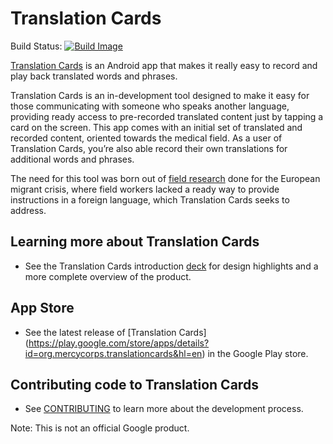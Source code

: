 # Translation Cards
Build Status: [![Build Image](https://snap-ci.com/translation-cards/translation-cards/branch/master/build_image)](https://snap-ci.com/translation-cards/translation-cards/branch/master)

[Translation Cards](https://docs.google.com/presentation/d/1tfcNIJqS5TwKk7dqSYu5L1nXv-l-UmeBWa1EgwHMDVQ/edit?usp=drive_web) is an Android app that makes it really easy to record and play back translated words and phrases.

Translation Cards is an in-development tool designed to make it easy for those communicating with someone who speaks another language, providing ready access to pre-recorded translated content just by tapping a card on the screen. This app comes with an initial set of translated and recorded content, oriented towards the medical field. As a user of Translation Cards, you’re also able record their own translations for additional words and phrases.

The need for this tool was born out of [field research](https://docs.google.com/presentation/d/1lGP95eSvFrQCUTDu2Q4zG1K9vSB6X8lY7cxzyFy9CbU/edit#slide=id.p) done for the European migrant crisis, where field workers lacked a ready way to provide instructions in a foreign language, which Translation Cards seeks to address.


## Learning more about Translation Cards

* See the Translation Cards introduction  [deck](https://docs.google.com/presentation/d/1tfcNIJqS5TwKk7dqSYu5L1nXv-l-UmeBWa1EgwHMDVQ/edit#slide=id.p) for design highlights and a more complete overview of the product.

## App Store

* See the latest release of [Translation Cards] (https://play.google.com/store/apps/details?id=org.mercycorps.translationcards&hl=en) in the Google Play store.

## Contributing code to Translation Cards

* See [CONTRIBUTING](https://github.com/translation-cards/translation-cards/blob/master/CONTRIBUTING.md) to learn more about the development process.

Note: This is not an official Google product.
